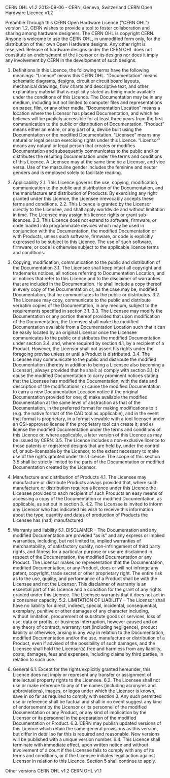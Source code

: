 CERN OHL v1.2
2013-09-06 - CERN, Geneva, Switzerland
CERN Open Hardware Licence v1.2

Preamble
Through this CERN Open Hardware Licence ("CERN OHL") version 1.2, CERN wishes to provide a tool to foster collaboration and sharing among hardware designers. The CERN OHL is copyright CERN. Anyone is welcome to use the CERN OHL, in unmodified form only, for the distribution of their own Open Hardware designs. Any other right is reserved. Release of hardware designs under the CERN OHL does not constitute an endorsement of the licensor or its designs nor does it imply any involvement by CERN in the development of such designs.

1. Definitions
In this Licence, the following terms have the following meanings:
“Licence” means this CERN OHL.
“Documentation” means schematic diagrams, designs, circuit or circuit board layouts, mechanical drawings, flow charts and descriptive text, and other explanatory material that is explicitly stated as being made available under the conditions of this Licence. The Documentation may be in any medium, including but not limited to computer files and representations on paper, film, or any other media.
“Documentation Location” means a location where the Licensor has placed Documentation, and which he believes will be publicly accessible for at least three years from the first communication to the public or distribution of Documentation.
“Product” means either an entire, or any part of a, device built using the Documentation or the modified Documentation.
“Licensee” means any natural or legal person exercising rights under this Licence.
“Licensor” means any natural or legal person that creates or modifies Documentation and subsequently communicates to the public and/ or distributes the resulting Documentation under the terms and conditions of this Licence.
A Licensee may at the same time be a Licensor, and vice versa.
Use of the masculine gender includes the feminine and neuter genders and is employed solely to facilitate reading.

2. Applicability
2.1. This Licence governs the use, copying, modification, communication to the public and distribution of the Documentation, and the manufacture and distribution of Products. By exercising any right granted under this Licence, the Licensee irrevocably accepts these terms and conditions.
2.2. This Licence is granted by the Licensor directly to the Licensee, and shall apply worldwide and without limitation in time. The Licensee may assign his licence rights or grant sub-licences.
2.3. This Licence does not extend to software, firmware, or code loaded into programmable devices which may be used in conjunction with the Documentation, the modified Documentation or with Products, unless such software, firmware, or code is explicitly expressed to be subject to this Licence. The use of such software, firmware, or code is otherwise subject to the applicable licence terms and conditions.

3. Copying, modification, communication to the public and distribution of the Documentation
3.1. The Licensee shall keep intact all copyright and trademarks notices, all notices referring to Documentation Location, and all notices that refer to this Licence and to the disclaimer of warranties that are included in the Documentation. He shall include a copy thereof in every copy of the Documentation or, as the case may be, modified Documentation, that he communicates to the public or distributes.
3.2. The Licensee may copy, communicate to the public and distribute verbatim copies of the Documentation, in any medium, subject to the requirements specified in section 3.1.
3.3. The Licensee may modify the Documentation or any portion thereof provided that upon modification of the Documentation, the Licensee shall make the modified Documentation available from a Documentation Location such that it can be easily located by an original Licensor once the Licensee communicates to the public or distributes the modified Documentation under section 3.4, and, where required by section 4.1, by a recipient of a Product. However, the Licensor shall not assert his rights under the foregoing proviso unless or until a Product is distributed.
3.4. The Licensee may communicate to the public and distribute the modified Documentation (thereby in addition to being a Licensee also becoming a Licensor), always provided that he shall:
a) comply with section 3.1;
b) cause the modified Documentation to carry prominent notices stating that the Licensee has modified the Documentation, with the date and description of the modifications;
c) cause the modified Documentation to carry a new Documentation Location notice if the original Documentation provided for one;
d) make available the modified Documentation at the same level of abstraction as that of the Documentation, in the preferred format for making modifications to it (e.g. the native format of the CAD tool as applicable), and in the event that format is proprietary, in a format viewable with a tool licensed under an OSI-approved license if the proprietary tool can create it; and
e) license the modified Documentation under the terms and conditions of this Licence or, where applicable, a later version of this Licence as may be issued by CERN.
3.5. The Licence includes a non-exclusive licence to those patents or registered designs that are held by, under the control of, or sub-licensable by the Licensor, to the extent necessary to make use of the rights granted under this Licence. The scope of this section 3.5 shall be strictly limited to the parts of the Documentation or modified Documentation created by the Licensor.

4. Manufacture and distribution of Products
4.1. The Licensee may manufacture or distribute Products always provided that, where such manufacture or distribution requires a licence under this Licence the Licensee provides to each recipient of such Products an easy means of accessing a copy of the Documentation or modified Documentation, as applicable, as set out in section 3.
4.2. The Licensee is invited to inform any Licensor who has indicated his wish to receive this information about the type, quantity and dates of production of Products the Licensee has (had) manufactured

5. Warranty and liability
5.1. DISCLAIMER – The Documentation and any modified Documentation are provided "as is" and any express or implied warranties, including, but not limited to, implied warranties of merchantability, of satisfactory quality, non-infringement of third party rights, and fitness for a particular purpose or use are disclaimed in respect of the Documentation, the modified Documentation or any Product. The Licensor makes no representation that the Documentation, modified Documentation, or any Product, does or will not infringe any patent, copyright, trade secret or other proprietary right. The entire risk as to the use, quality, and performance of a Product shall be with the Licensee and not the Licensor. This disclaimer of warranty is an essential part of this Licence and a condition for the grant of any rights granted under this Licence. The Licensee warrants that it does not act in a consumer capacity.
5.2. LIMITATION OF LIABILITY – The Licensor shall have no liability for direct, indirect, special, incidental, consequential, exemplary, punitive or other damages of any character including, without limitation, procurement of substitute goods or services, loss of use, data or profits, or business interruption, however caused and on any theory of contract, warranty, tort (including negligence), product liability or otherwise, arising in any way in relation to the Documentation, modified Documentation and/or the use, manufacture or distribution of a Product, even if advised of the possibility of such damages, and the Licensee shall hold the Licensor(s) free and harmless from any liability, costs, damages, fees and expenses, including claims by third parties, in relation to such use.

6. General
6.1. Except for the rights explicitly granted hereunder, this Licence does not imply or represent any transfer or assignment of intellectual property rights to the Licensee.
6.2. The Licensee shall not use or make reference to any of the names (including acronyms and abbreviations), images, or logos under which the Licensor is known, save in so far as required to comply with section 3. Any such permitted use or reference shall be factual and shall in no event suggest any kind of endorsement by the Licensor or its personnel of the modified Documentation or any Product, or any kind of implication by the Licensor or its personnel in the preparation of the modified Documentation or Product.
6.3. CERN may publish updated versions of this Licence which retain the same general provisions as this version, but differ in detail so far this is required and reasonable. New versions will be published with a unique version number.
6.4. This Licence shall terminate with immediate effect, upon written notice and without involvement of a court if the Licensee fails to comply with any of its terms and conditions, or if the Licensee initiates legal action against Licensor in relation to this Licence. Section 5 shall continue to apply.

Other versions
CERN OHL v1.2
CERN OHL v1.1

